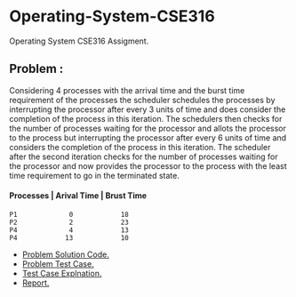 # Operating-System-CSE316
 Operating System CSE316 Assigment.
## Problem :
Considering 4 processes with the arrival time and the burst time requirement of the processes the scheduler schedules the processes by interrupting the processor after every 3 units of time and does consider the completion of the process in this iteration. The schedulers then checks for the number of processes waiting for the processor and allots the processor to the process but interrupting the processor after every 6 units of time and considers the completion of the process in this iteration. The scheduler after the second iteration checks for the number of processes waiting for the processor and now provides the processor to the process with the least time requirement to go in the terminated state.
 #### Processes     |       Arival Time      |       Brust Time
    P1             0            18
    P2             2            23
    P4             4            13
    P4            13            10

+ [Problem Solution Code.](https://github.com/vniranjan26/Operating-System-CSE316/blob/master/Operating_system_schedular_code.cpp) 
+ [Problem Test Case.](https://#) 
+ [Test Case Explnation.](https://#)
+ [Report.](https://github.com/vniranjan26/Operating-System-CSE316/blob/master/OS_report.pdf) 
